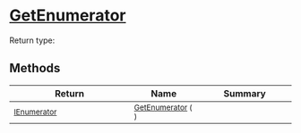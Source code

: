 # [GetEnumerator](./WeightedClassifier-100663868.md)


Return type:
## Methods

| Return | Name | Summary | 
| --- | --- | --- | 
| <sub>[IEnumerator](https://docs.microsoft.com/en-us/dotnet/api/System.Collections.IEnumerator)</sub><img width=200/>| <sub>[GetEnumerator](./WeightedClassifier-100663868.md) (  )</sub>| <sub></sub><img width=200/>| <br>


